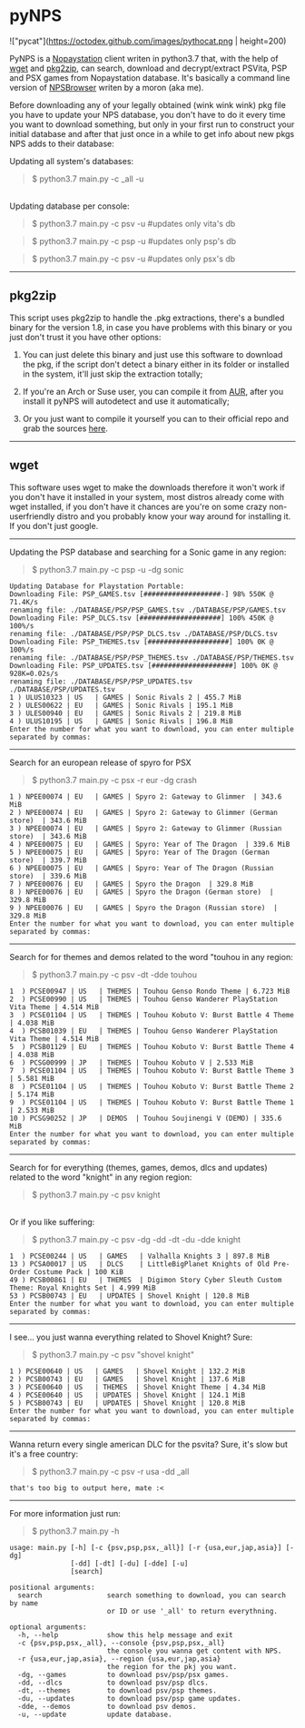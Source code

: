 # pyNPS
!["pycat"](https://octodex.github.com/images/pythocat.png | height=200)

PyNPS is a [Nopaystation](https://beta.nopaystation.com/) client writen in python3.7 that, with the help of [wget](https://www.gnu.org/software/wget/) and [pkg2zip](https://github.com/mmozeiko/pkg2zip/), can search, download and decrypt/extract PSVita, PSP and PSX games from Nopaystation database. It's basically a command line version of [NPSBrowser](https://nopaystation.com/vita/npsReleases/) writen by a moron (aka me).

Before downloading any of your legally obtained (wink wink wink) pkg file you have to update your NPS database, you don't have to do it every time you want to download something, but only in your first run to construct your initial database and after that just once in a while to get info about new pkgs NPS adds to their database:

Updating all system's databases:
>$ python3.7 main.py -c _all -u

<br/>
Updating database per console:

>$ python3.7 main.py -c psv -u #updates only vita's db

>$ python3.7 main.py -c psp -u #updates only psp's db

>$ python3.7 main.py -c psv -u #updates only psx's db

******
## pkg2zip
This script uses pkg2zip to handle the .pkg extractions, there's a bundled binary for the version 1.8, in case you have problems with this binary or you just don't trust it you have other options:

1. You can just delete this binary and just use this software to download the pkg, if the script don't detect a binary either in its folder or installed in the system, it'll just skip the extraction totally;

2. If you're an Arch or Suse user, you can compile it from [AUR](https://aur.archlinux.org/packages/pkg2zip/), after you install it pyNPS will autodetect and use it automatically;

3. Or you just want to compile it yourself you can to their official repo and grab the sources [here](https://github.com/mmozeiko/pkg2zip/releases). 
******
## wget
This software uses wget to make the downloads therefore it won't work if you don't have it installed in your system, most distros already come with wget installed, if you don't have it chances are you're on some crazy non-userfriendly distro and you probably know your way around for installing it. If you don't just google.
******
Updating the PSP database and searching for a Sonic game in any region:
>$ python3.7 main.py -c psp -u -dg sonic
```
Updating Database for Playstation Portable:
Downloading File: PSP_GAMES.tsv [###################-] 98% 550K @ 71.4K/s
renaming file: ./DATABASE/PSP/PSP_GAMES.tsv ./DATABASE/PSP/GAMES.tsv
Downloading File: PSP_DLCS.tsv [####################] 100% 450K @ 100%/s
renaming file: ./DATABASE/PSP/PSP_DLCS.tsv ./DATABASE/PSP/DLCS.tsv
Downloading File: PSP_THEMES.tsv [####################] 100% 0K @ 100%/s
renaming file: ./DATABASE/PSP/PSP_THEMES.tsv ./DATABASE/PSP/THEMES.tsv
Downloading File: PSP_UPDATES.tsv [####################] 100% 0K @ 928K=0.02s/s
renaming file: ./DATABASE/PSP/PSP_UPDATES.tsv ./DATABASE/PSP/UPDATES.tsv
1 ) ULUS10323 | US   | GAMES | Sonic Rivals 2 | 455.7 MiB
2 ) ULES00622 | EU   | GAMES | Sonic Rivals | 195.1 MiB
3 ) ULES00940 | EU   | GAMES | Sonic Rivals 2 | 219.8 MiB
4 ) ULUS10195 | US   | GAMES | Sonic Rivals | 196.8 MiB
Enter the number for what you want to download, you can enter multiple separated by commas:
```
******
Search for an european release of spyro for PSX
>$ python3.7 main.py -c psx -r eur -dg crash
```
1 ) NPEE00074 | EU   | GAMES | Spyro 2: Gateway to Glimmer  | 343.6 MiB
2 ) NPEE00074 | EU   | GAMES | Spyro 2: Gateway to Glimmer (German store)  | 343.6 MiB
3 ) NPEE00074 | EU   | GAMES | Spyro 2: Gateway to Glimmer (Russian store)  | 343.6 MiB
4 ) NPEE00075 | EU   | GAMES | Spyro: Year of The Dragon  | 339.6 MiB
5 ) NPEE00075 | EU   | GAMES | Spyro: Year of The Dragon (German store)  | 339.7 MiB
6 ) NPEE00075 | EU   | GAMES | Spyro: Year of The Dragon (Russian store)  | 339.6 MiB
7 ) NPEE00076 | EU   | GAMES | Spyro the Dragon  | 329.8 MiB
8 ) NPEE00076 | EU   | GAMES | Spyro the Dragon (German store)  | 329.8 MiB
9 ) NPEE00076 | EU   | GAMES | Spyro the Dragon (Russian store)  | 329.8 MiB
Enter the number for what you want to download, you can enter multiple separated by commas:
```
******
Search for for themes and demos related to the word "touhou in any region:
>$ python3.7 main.py -c psv -dt -dde touhou
```
1  ) PCSE00947 | US   | THEMES | Touhou Genso Rondo Theme | 6.723 MiB
2  ) PCSE00990 | US   | THEMES | Touhou Genso Wanderer PlayStation Vita Theme | 4.514 MiB
3  ) PCSE01104 | US   | THEMES | Touhou Kobuto V: Burst Battle 4 Theme | 4.038 MiB
4  ) PCSB01039 | EU   | THEMES | Touhou Genso Wanderer PlayStation Vita Theme | 4.514 MiB
5  ) PCSB01129 | EU   | THEMES | Touhou Kobuto V: Burst Battle Theme 4 | 4.038 MiB
6  ) PCSG00999 | JP   | THEMES | Touhou Kobuto V | 2.533 MiB
7  ) PCSE01104 | US   | THEMES | Touhou Kobuto V: Burst Battle Theme 3 | 5.581 MiB
8  ) PCSE01104 | US   | THEMES | Touhou Kobuto V: Burst Battle Theme 2 | 5.174 MiB
9  ) PCSE01104 | US   | THEMES | Touhou Kobuto V: Burst Battle Theme 1 | 2.533 MiB
10 ) PCSG90252 | JP   | DEMOS  | Touhou Soujinengi V (DEMO) | 335.6 MiB
Enter the number for what you want to download, you can enter multiple separated by commas:
```
******
Search for for everything (themes, games, demos, dlcs and updates) related to the word "knight" in any region region:
>$ python3.7 main.py -c psv knight

<br/>
Or if you like suffering:

>$ python3.7 main.py -c psv -dg -dd -dt -du -dde knight
```
1  ) PCSE00244 | US   | GAMES   | Valhalla Knights 3 | 897.8 MiB
13 ) PCSA00017 | US   | DLCS    | LittleBigPlanet Knights of Old Pre-Order Costume Pack | 100 KiB
49 ) PCSB00861 | EU   | THEMES  | Digimon Story Cyber Sleuth Custom Theme: Royal Knights Set | 4.999 MiB
53 ) PCSB00743 | EU   | UPDATES | Shovel Knight | 120.8 MiB
Enter the number for what you want to download, you can enter multiple separated by commas:
```
******
I see... you just wanna everything related to Shovel Knight? Sure:
>$ python3.7 main.py -c psv "shovel knight"
```
1 ) PCSE00640 | US   | GAMES   | Shovel Knight | 132.2 MiB
2 ) PCSB00743 | EU   | GAMES   | Shovel Knight | 137.6 MiB
3 ) PCSE00640 | US   | THEMES  | Shovel Knight Theme | 4.34 MiB
4 ) PCSE00640 | US   | UPDATES | Shovel Knight | 124.1 MiB
5 ) PCSB00743 | EU   | UPDATES | Shovel Knight | 120.8 MiB
Enter the number for what you want to download, you can enter multiple separated by commas:
```
******
Wanna return every single american DLC for the psvita? Sure, it's slow but it's a free country:
>$ python3.7 main.py -c psv -r usa -dd _all
```
that's too big to output here, mate :<
```
******


For more information just run:
>$ python3.7 main.py -h

```
usage: main.py [-h] [-c {psv,psp,psx,_all}] [-r {usa,eur,jap,asia}] [-dg]
               [-dd] [-dt] [-du] [-dde] [-u]
               [search]

positional arguments:
  search                search something to download, you can search by name
                        or ID or use '_all' to return everythning.

optional arguments:
  -h, --help            show this help message and exit
  -c {psv,psp,psx,_all}, --console {psv,psp,psx,_all}
                        the console you wanna get content with NPS.
  -r {usa,eur,jap,asia}, --region {usa,eur,jap,asia}
                        the region for the pkj you want.
  -dg, --games          to download psv/psp/psx games.
  -dd, --dlcs           to download psv/psp dlcs.
  -dt, --themes         to download psv/psp themes.
  -du, --updates        to download psv/psp game updates.
  -dde, --demos         to download psv demos.
  -u, --update          update database.

```
